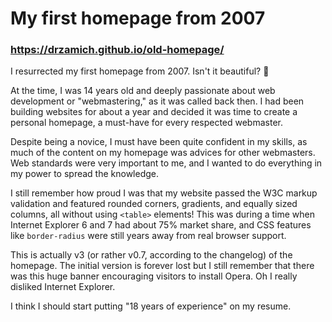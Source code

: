 # My first homepage from 2007

### https://drzamich.github.io/old-homepage/

I resurrected my first homepage from 2007. Isn't it beautiful? 🥹

At the time, I was 14 years old and deeply passionate about web development or "webmastering," as it was called back then. I had been building websites for about a year and decided it was time to create a personal homepage, a must-have for every respected webmaster.

Despite being a novice, I must have been quite confident in my skills, as much of the content on my homepage was advices for other webmasters. Web standards were very important to me, and I wanted to do everything in my power to spread the knowledge.

I still remember how proud I was that my website passed the W3C markup validation and featured rounded corners, gradients, and equally sized columns, all without using `<table>` elements! This was during a time when Internet Explorer 6 and 7 had about 75% market share, and CSS features like `border-radius` were still years away from real browser support.

This is actually v3 (or rather v0.7, according to the changelog) of the homepage. The initial version is forever lost but I still remember that there was this huge banner encouraging visitors to install Opera. Oh I really disliked Internet Explorer.

I think I should start putting "18 years of experience" on my resume.

